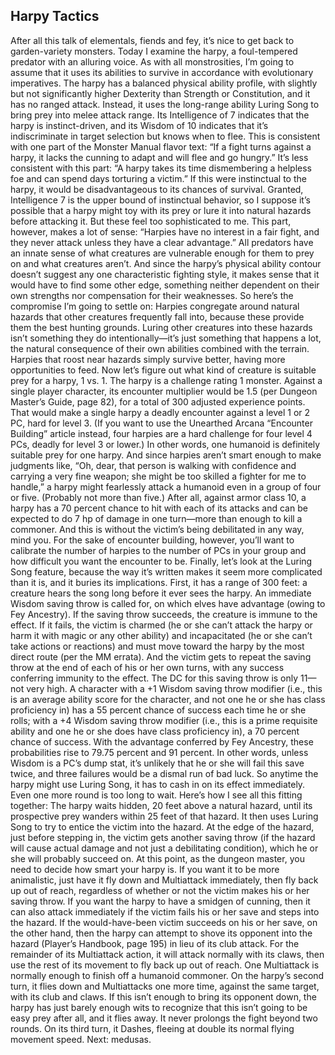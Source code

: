 ## Harpy Tactics

After all this talk of elementals, fiends and fey, it’s nice to get back to garden-variety monsters. Today I examine the harpy, a foul-tempered predator with an alluring voice. As with all monstrosities, I’m going to assume that it uses its abilities to survive in accordance with evolutionary imperatives.
The harpy has a balanced physical ability profile, with slightly but not significantly higher Dexterity than Strength or Constitution, and it has no ranged attack. Instead, it uses the long-range ability Luring Song to bring prey into melee attack range.
Its Intelligence of 7 indicates that the harpy is instinct-driven, and its Wisdom of 10 indicates that it’s indiscriminate in target selection but knows when to flee. This is consistent with one part of the Monster Manual flavor text: “If a fight turns against a harpy, it lacks the cunning to adapt and will flee and go hungry.” It’s less consistent with this part: “A harpy takes its time dismembering a helpless foe and can spend days torturing a victim.” If this were instinctual to the harpy, it would be disadvantageous to its chances of survival. Granted, Intelligence 7 is the upper bound of instinctual behavior, so I suppose it’s possible that a harpy might toy with its prey or lure it into natural hazards before attacking it. But these feel too sophisticated to me.
This part, however, makes a lot of sense: “Harpies have no interest in a fair fight, and they never attack unless they have a clear advantage.” All predators have an innate sense of what creatures are vulnerable enough for them to prey on and what creatures aren’t. And since the harpy’s physical ability contour doesn’t suggest any one characteristic fighting style, it makes sense that it would have to find some other edge, something neither dependent on their own strengths nor compensation for their weaknesses.
So here’s the compromise I’m going to settle on: Harpies congregate around natural hazards that other creatures frequently fall into, because these provide them the best hunting grounds. Luring other creatures into these hazards isn’t something they do intentionally—it’s just something that happens a lot, the natural consequence of their own abilities combined with the terrain. Harpies that roost near hazards simply survive better, having more opportunities to feed.
Now let’s figure out what kind of creature is suitable prey for a harpy, 1 vs. 1. The harpy is a challenge rating 1 monster. Against a single player character, its encounter multiplier would be 1.5 (per Dungeon Master’s Guide, page 82), for a total of 300 adjusted experience points. That would make a single harpy a deadly encounter against a level 1 or 2 PC, hard for level 3. (If you want to use the Unearthed Arcana “Encounter Building” article instead, four harpies are a hard challenge for four level 4 PCs, deadly for level 3 or lower.) In other words, one humanoid is definitely suitable prey for one harpy. And since harpies aren’t smart enough to make judgments like, “Oh, dear, that person is walking with confidence and carrying a very fine weapon; she might be too skilled a fighter for me to handle,” a harpy might fearlessly attack a humanoid even in a group of four or five. (Probably not more than five.) After all, against armor class 10, a harpy has a 70 percent chance to hit with each of its attacks and can be expected to do 7 hp of damage in one turn—more than enough to kill a commoner. And this is without the victim’s being debilitated in any way, mind you. For the sake of encounter building, however, you’ll want to calibrate the number of harpies to the number of PCs in your group and how difficult you want the encounter to be.
Finally, let’s look at the Luring Song feature, because the way it’s written makes it seem more complicated than it is, and it buries its implications. First, it has a range of 300 feet: a creature hears the song long before it ever sees the harpy. An immediate Wisdom saving throw is called for, on which elves have advantage (owing to Fey Ancestry). If the saving throw succeeds, the creature is immune to the effect. If it fails, the victim is charmed (he or she can’t attack the harpy or harm it with magic or any other ability) and incapacitated (he or she can’t take actions or reactions) and must move toward the harpy by the most direct route (per the MM errata). And the victim gets to repeat the saving throw at the end of each of his or her own turns, with any success conferring immunity to the effect.
The DC for this saving throw is only 11—not very high. A character with a +1 Wisdom saving throw modifier (i.e., this is an average ability score for the character, and not one he or she has class proficiency in) has a 55 percent chance of success each time he or she rolls; with a +4 Wisdom saving throw modifier (i.e., this is a prime requisite ability and one he or she does have class proficiency in), a 70 percent chance of success. With the advantage conferred by Fey Ancestry, these probabilities rise to 79.75 percent and 91 percent. In other words, unless Wisdom is a PC’s dump stat, it’s unlikely that he or she will fail this save twice, and three failures would be a dismal run of bad luck. So anytime the harpy might use Luring Song, it has to cash in on its effect immediately. Even one more round is too long to wait.
Here’s how I see all this fitting together: The harpy waits hidden, 20 feet above a natural hazard, until its prospective prey wanders within 25 feet of that hazard. It then uses Luring Song to try to entice the victim into the hazard. At the edge of the hazard, just before stepping in, the victim gets another saving throw (if the hazard will cause actual damage and not just a debilitating condition), which he or she will probably succeed on.
At this point, as the dungeon master, you need to decide how smart your harpy is. If you want it to be more animalistic, just have it fly down and Multiattack immediately, then fly back up out of reach, regardless of whether or not the victim makes his or her saving throw. If you want the harpy to have a smidgen of cunning, then it can also attack immediately if the victim fails his or her save and steps into the hazard. If the would-have-been victim succeeds on his or her save, on the other hand, then the harpy can attempt to shove its opponent into the hazard (Player’s Handbook, page 195) in lieu of its club attack. For the remainder of its Multiattack action, it will attack normally with its claws, then use the rest of its movement to fly back up out of reach.
One Multiattack is normally enough to finish off a humanoid commoner. On the harpy’s second turn, it flies down and Multiattacks one more time, against the same target, with its club and claws. If this isn’t enough to bring its opponent down, the harpy has just barely enough wits to recognize that this isn’t going to be easy prey after all, and it flies away. It never prolongs the fight beyond two rounds. On its third turn, it Dashes, fleeing at double its normal flying movement speed.
Next: medusas.
